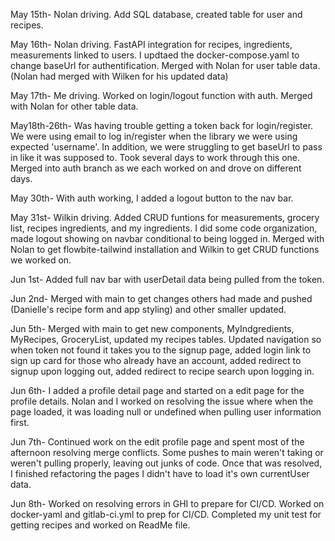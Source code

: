 May 15th- Nolan driving. Add SQL database, created table for user and recipes.

May 16th- Nolan driving. FastAPI integration for recipes, ingredients, measurements linked to users. I updtaed the docker-compose.yaml to change baseUrl for authentification. Merged with Nolan for user table data. (Nolan had merged with Wilken for his updated data)

May 17th- Me driving. Worked on login/logout function with auth. Merged with Nolan for other table data.

May18th-26th- Was having trouble getting a token back for login/register. We were using email to log in/register when the library we were using expected 'username'. In addition, we were struggling to get baseUrl to pass in like it was supposed to. Took several days to work through this one. Merged into auth branch as we each worked on and drove on different days.

May 30th- With auth working, I added a logout button to the nav bar.

May 31st- Wilkin driving. Added CRUD funtions for measurements, grocery list, recipes ingredients, and my ingredients. I did some code organization, made logout showing on navbar conditional to being logged in. Merged with Nolan to get flowbite-tailwind installation and Wilkin to get CRUD functions we worked on.

Jun 1st- Added full nav bar with userDetail data being pulled from the token.

Jun 2nd- Merged with main to get changes others had made and pushed (Danielle's recipe form and app styling) and other smaller updated.

Jun 5th- Merged with main to get new components, MyIndgredients, MyRecipes, GroceryList, updated my recipes tables. Updated navigation so when token not found it takes you to the signup page, added login link to sign up card for those who already have an account, added redirect to signup upon logging out, added redirect to recipe search upon logging in.

Jun 6th- I added a profile detail page and started on a edit page for the profile details. Nolan and I worked on resolving the issue where when the page loaded, it was loading null or undefined when pulling user information first.

Jun 7th- Continued work on the edit profile page and spent most of the afternoon resolving merge conflicts. Some pushes to main weren't taking or weren't pulling properly, leaving out junks of code. Once that was resolved, I finished refactoring the pages I didn't have to load it's own currentUser data.

Jun 8th- Worked on resolving errors in GHI to prepare for CI/CD. Worked on docker-yaml and gitlab-ci.yml to prep for CI/CD. Completed my unit test for getting recipes and worked on ReadMe file.
